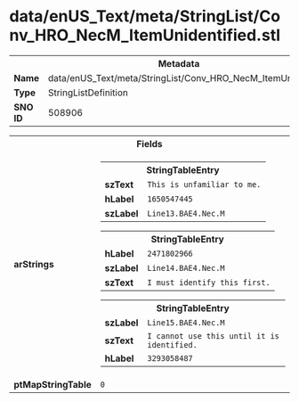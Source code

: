 <h1>data/enUS_Text/meta/StringList/Conv_HRO_NecM_ItemUnidentified.stl</h1><table><tr><th colspan="100%">Metadata</th></tr><tr><td><b>Name</b></td><td>data/enUS_Text/meta/StringList/Conv_HRO_NecM_ItemUnidentified.stl</td></tr><tr><td><b>Type</b></td><td>StringListDefinition</td></tr><tr><td><b>SNO ID</b></td><td>508906</td></tr></table>

<table><tr><th colspan="100%">Fields</th></tr><tr><td><b>arStrings</b></td><td><table><tr><th colspan="100%">StringTableEntry</th></tr><tr><td><b>szText</b></td><td><code>This is unfamiliar to me.</code></td></tr><tr><td><b>hLabel</b></td><td><code>1650547445</code></td></tr><tr><td><b>szLabel</b></td><td><code>Line13.BAE4.Nec.M</code></td></tr></table>


<table><tr><th colspan="100%">StringTableEntry</th></tr><tr><td><b>hLabel</b></td><td><code>2471802966</code></td></tr><tr><td><b>szLabel</b></td><td><code>Line14.BAE4.Nec.M</code></td></tr><tr><td><b>szText</b></td><td><code>I must identify this first.</code></td></tr></table>


<table><tr><th colspan="100%">StringTableEntry</th></tr><tr><td><b>szLabel</b></td><td><code>Line15.BAE4.Nec.M</code></td></tr><tr><td><b>szText</b></td><td><code>I cannot use this until it is identified.</code></td></tr><tr><td><b>hLabel</b></td><td><code>3293058487</code></td></tr></table>


</td></tr><tr><td><b>ptMapStringTable</b></td><td><code>0</code></td></tr></table>

